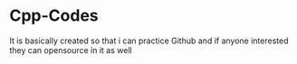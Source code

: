 # Cpp-Codes
It is basically created so that i can practice Github and if anyone interested they can opensource in it as well
